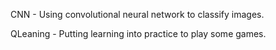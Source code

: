 CNN - Using convolutional neural network to classify images.

QLeaning - Putting learning into practice to play some games.
